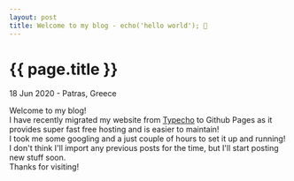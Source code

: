 ```yaml
---
layout: post
title: Welcome to my blog - echo('hello world'); 👋
---
```


{{ page.title }}
================

<p class="meta">18 Jun 2020 - Patras, Greece</p>

Welcome to my blog!  
I have recently migrated my website from [Typecho](https://typecho.org) to Github Pages as it provides super fast free hosting and is easier to maintain!  
I took me some googling and a just couple of hours to set it up and running!  
I don't think I'll import any previous posts for the time, but I'll start posting new stuff soon.  
Thanks for visiting!
